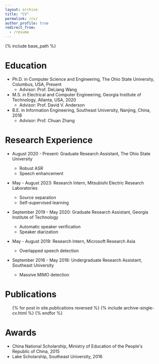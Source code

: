 ```yaml
---
layout: archive
title: "CV"
permalink: /cv/
author_profile: true
redirect_from:
  - /resume
---
```


{% include base_path %}

Education
======
* Ph.D. in Computer Science and Engineering, The Ohio State University, Columbus, USA, Present
  * Advisor: Prof. DeLiang Wang 
* M.S. in Electrical and Computer Engineering, Georgia Institute of Technology, Atlanta, USA, 2020
  * Advisor: Prof. David V. Anderson
* B.E. in Information Engineering, Southeast University, Nanjing, China, 2018
  * Advisor: Prof. Chuan Zhang

Research Experience
======
* August 2020 - Present: Graduate Research Assistant, The Ohio State University
  * Robust ASR
  * Speech enhancement

* May - August 2023: Research Intern, Mitsubishi Electric Research Laboratories
  * Source separation
  * Self-supervised learning

* September 2019 - May 2020: Graduate Research Assistant, Georgia Institute of Technology
  * Automatic speaker verification
  * Speaker diarization

* May - August 2019: Research Intern, Microsoft Research Asia
  * Overlapped speech detection

* September 2016 - May 2018: Undergraduate Research Assistant, Southeast University
  * Massive MIMO detection

Publications
======
  <ul>{% for post in site.publications reversed %}
    {% include archive-single-cv.html %}
  {% endfor %}</ul>

Awards
======
* China National Scholarship, Ministry of Education of the People's Republic of China, 2015
* Lake Scholarship, Southeast University, 2016


<!-- * Fall 2015: Research Assistant
  * Github University
  * Duties included: Merging pull requests
  * Supervisor: Professor Hub
   -->
   
<!--  
Skills
======
* Skill 1
* Skill 2
  * Sub-skill 2.1
  * Sub-skill 2.2
  * Sub-skill 2.3
* Skill 3 -->


<!--   
Talks
======
  <ul>{% for post in site.talks %}
    {% include archive-single-talk-cv.html %}
  {% endfor %}</ul>
  
Teaching
======
  <ul>{% for post in site.teaching %}
    {% include archive-single-cv.html %}
  {% endfor %}</ul>
  
Service and leadership
======
* Currently signed in to 43 different slack teams
 -->
